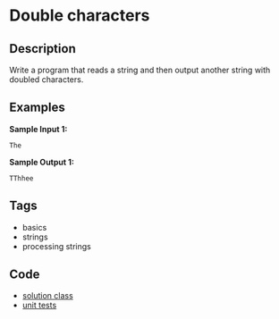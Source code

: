 # Double characters

## Description
Write a program that reads a string and then output another string with doubled characters.

## Examples
**Sample Input 1:**
```console
The
```

**Sample Output 1:**
```console
TThhee
```

## Tags
- basics
- strings
- processing strings

## Code
- [solution class](./src/main/java/Solution.java)
- [unit tests](./src/test/java/SomeParamTest.java)